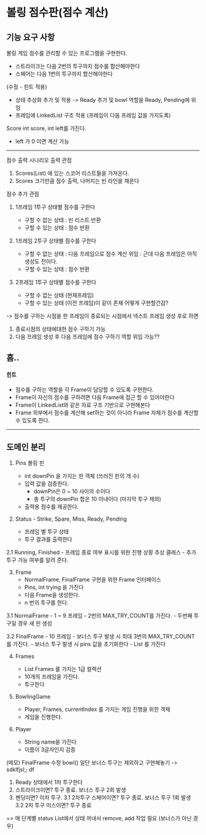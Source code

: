 # 볼링 점수판(점수 계산)

## 기능 요구 사항 
볼링 게임 점수를 관리할 수 있는 프로그램을 구현한다.
- 스트라이크는 다음 2번의 투구까지 점수를 합산해야한다
- 스페어는 다음 1번의 투구까지 합산해야한다

(수정 - 힌트 적용)
- 상태 추상화 추가 및 적용 -> Ready 추가 및 bowl 역할을 Ready, Pending에 위임
- 프레임에 LinkedList 구조 적용 (프레임이 다음 프레임 값을 가지도록)

Score
int score, int left를 가진다.
- left 가 0 이면 계산 가능 
---
점수 출력 시나리오
출력 관점
1. Scores(List<Score>) 에 있는 스코어 리스트들을 가져온다.
2. Scores 크기만큼 점수 출력, 나머지는 빈 라인을 채운다

점수 추가 관점 
1. 1프레임 1투구
상태별 점수를 구한다
    - 구할 수 없는 상태
        : 빈 리스트 반환
    - 구할 수 있는 상태 
        : 점수 반환

2. 1프레임 2투구
상태별 점수를 구한다
    - 구할 수 없는 상태
        : 다음 프레임으로 점수 계산 위임
            : 근데 다음 프레임은 아직 생성도 전이다.
    - 구할 수 있는 상태
        : 점수 반환

3. 2프레임 1투구
상태별 점수를 구한다
    - 구할 수 없는 상태 (현재프레임)
    - 구할 수 있는 상태 (이전 프레임)이 같이 존재
    어떻게 구현할건감? 
    
    
-> 점수를 구하는 시점을 한 프레임이 종료되는 시점에서 넥스트 프레임 생성 후로 하면
1. 종료시점의 상태에대한 점수 구하기 가능
2. 다음 프레임 생성 후 다음 프레임에 점수 구하기 역할 위임 가능?? 

흠.. 
---

#### 힌트
- 점수를 구하는 역할을 각 Frame이 담당할 수 있도록 구현한다.
- Frame이 자신의 점수를 구하려면 다음 Frame에 접근 할 수 있어야한다
- Frame이 LinkedList와 같은 자료 구조 기반으로 구현해본다
- Frame 외부에서 점수를 계산해 set하는 것이 아니라 Frame 자체가 점수를 계산할 수 있도록 한다.

---
## 도메인 분리
1. Pins 볼링 핀
    - int downPin 을 가지는 핀 객체 (쓰러진 핀의 개 수)
    - 입력 값을 검증한다.
        + downPin은 0 ~ 10 사이의 수이다
        + 총 투구의 downPin 합은 10 이내이다 (마지막 투구 제외) 
    - 출력용 점수를 제공한다.

2. Status - Strike, Spare, Miss, Ready, Pending 
    - 프레임 별 투구 상태 
    - 투구 결과를 출력한다
    
2.1 Running, Finished
    - 프레임 종료 여부 표시를 위한 진행 상황 추상 클래스
    - 추가 투구 가능 여부를 알려 준다.
    
3. Frame
    - NormalFrame, FinalFrame 구현을 위한 Frame 인터페이스
    - Pins, int trying 을 가진다
    - 다음 Frame을 생성한다. 
    - n 번의 투구를 한다.
    
3.1 NormalFrame
    - 1 ~ 9 프레임
    - 2번의 MAX_TRY_COUNT를 가진다.
    - 두번째 투구일 경우 새 핀 생성
    
3.2 FinalFrame
    - 10 프레임
    - 보너스 투구 발생 시 최대 3번의 MAX_TRY_COUNT를 가진다.
    - 보너스 투구 발생 시 pins 값을 초기화한다
    - List<Status> 를 가진다 
    
4. Frames
    - List<Frame> Frames 를 가지는 1급 컬렉션
    - 10개의 프레임을 가진다.
    - 투구한다

5. BowlingGame
    - Player, Frames, currentIndex 를 가지는 게임 진행을 위한 객체 
    - 게임을 진행한다.
        
6. Player
    - String name을 가진다
    - 이름이 3글자인지 검증
    
    
    
(메모)
FinalFrame 수정
bowl()
일단 보너스 투구는 제외하고 구현해놓기 -> sdklfjsl;; df
1. Ready 상태에서 1차 투구한다
2. 스트라이크이면? 투구 종료. 보너스 투구 2회 발생 
3. 펜딩이면? 이차 투구.
3.1 2차투구 스페어이면? 투구 종료. 보너스 투구 1회 발생
3.2 2차 투구 미스이면? 투구 종료

=> 매 단계별 status List에서 상태 꺼내서 remove, add 작업 필요 (보너스가 아닌 경우)


